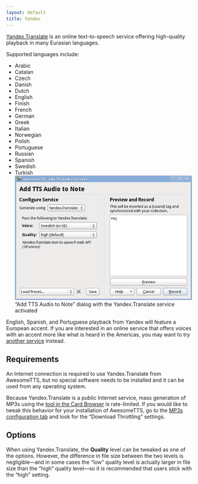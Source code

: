 ```yaml
---
layout: default
title: Yandex
---
```




[Yandex.Translate](http://translate.yandex.com)  is an online text-to-speech service offering high-quality playback in  many Eurasian languages.

Supported languages include:

*   Arabic
*   Catalan
*   Czech
*   Danish
*   Dutch
*   English
*   Finish
*   French
*   German
*   Greek
*   Italian
*   Norwegian
*   Polish
*   Portuguese
*   Russian
*   Spanish
*   Swedish
*   Turkish    ![AwesomeTTS note editor dialog with the Yandex service activated](/assets/images/services.yandex.png)    &ldquo;Add TTS Audio to Note&rdquo; dialog with the      Yandex.Translate service activated

English, Spanish, and Portuguese playback from Yandex will feature a  European accent. If you are interested in an online service that offers  voices with an accent more like what is heard in the Americas, you may want  to try [another service](/services) instead.

## Requirements

An Internet connection is required to use Yandex.Translate from AwesomeTTS,  but no special software needs to be installed and it can be used from any  operating system.

Because Yandex.Translate is a public Internet service, mass generation of  MP3s using the [tool in the Card Browser](/usage/browser.html) is  rate-limited. If you would like to tweak this behavior for your installation  of AwesomeTTS, go to the [MP3s configuration tab](/config/mp3s.html)  and look for the &ldquo;Download Throttling&rdquo; settings.

## Options

When using Yandex.Translate, the **Quality** level can be  tweaked as one of the options. However, the difference in file size between  the two levels is negligible&mdash;and in some cases the &ldquo;low&rdquo;  quality level is actually larger in file size than the &ldquo;high&rdquo;  quality level&mdash;so it is recommended that users stick with the  &ldquo;high&rdquo; setting.